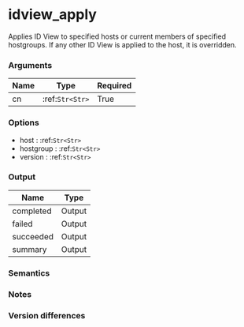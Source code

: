[//]: # (THE CONTENT BELOW IS GENERATED. DO NOT EDIT.)
# idview_apply
Applies ID View to specified hosts or current members of specified hostgroups. If any other ID View is applied to the host, it is overridden.

### Arguments
|Name|Type|Required
|-|-|-
|cn|:ref:`Str<Str>`|True

### Options
* host : :ref:`Str<Str>`
* hostgroup : :ref:`Str<Str>`
* version : :ref:`Str<Str>`

### Output
|Name|Type
|-|-
|completed|Output
|failed|Output
|succeeded|Output
|summary|Output

[//]: # (ADD YOUR NOTES BELOW. THESE WILL BE PICKED EVERY TIME THE DOCS ARE REGENERATED. //end)
### Semantics

### Notes

### Version differences